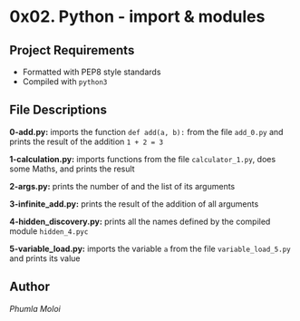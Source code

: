 # 0x02. Python - import & modules
## Project Requirements
- Formatted with PEP8 style standards
- Compiled with `python3`

## File Descriptions
**0-add.py:** imports the function `def add(a, b):` from the file `add_0.py` and prints the result of the addition `1 + 2 = 3`

**1-calculation.py:** imports functions from the file `calculator_1.py`, does some Maths, and prints the result

**2-args.py:** prints the number of and the list of its arguments

**3-infinite_add.py:** prints the result of the addition of all arguments

**4-hidden_discovery.py:** prints all the names defined by the compiled module `hidden_4.pyc`

**5-variable_load.py:** imports the variable `a` from the file `variable_load_5.py` and prints its value

## Author
*Phumla Moloi*
